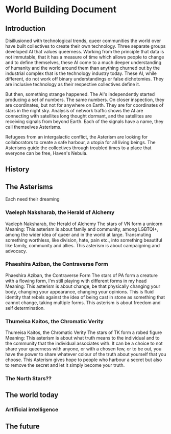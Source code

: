 # World Building Document

## Introduction

Disillusioned with technological trends, queer communities the world over have built collectives to create their own technology. Three separate groups developed AI that values queerness. Working from the principle that data is not immutable, that it has a measure of time which allows people to change and to define themselves, these AI come to a much deeper understanding of humanity and the world around them than anything churned out by the industrial complex that is the technology industry today. These AI, while different, do not work off binary understandings or false dichotomies. They are inclusive technology as their respective collectives define it.

But then, something strange happened. The AI's independently started producing a set of numbers. The same numbers. On closer inspection, they are coordinates, but not for anywhere on Earth. They are for coordinates of stars in the night sky. Analysis of network traffic shows the AI are connecting with satellites long thought dormant, and the satellites are receiving signals from beyond Earth. Each of the signals have a name, they call themselves Asterisms.

Refugees from an intergalactic conflict, the Asterism are looking for collaborators to create a safe harbour, a utopia for all living beings. The Asterisms guide the collectives through troubled times to a place that everyone can be free, Haven's Nebula.

## History

## The Asterisms
Each need their dreaming

### Vaeleph Naksharab, the Herald of Alchemy
Vaeleph Naksharab, the Herald of Alchemy
The stars of VN form a unicorn
Meaning: This asterism is about family and community, among LGBTQI+, among the wider idea of queer and in the world at large. Transmuting something worthless, like division, hate, pain etc., into something beautiful like family, community and allies. This asterism is about campaigning and advocacy.

### Phaeshira Aziban, the Contraverse Form
Phaeshira Aziban, the Contraverse Form
The stars of PA form a creature with a flowing form, I'm still playing with different forms in my head
Meaning: This asterism is about change, be that physically changing your body, changing your appearance, changing your opinions. This is fluid identity that rebels against the idea of being cast in stone as something that cannot change, taking multiple forms. This asterism is about freedom and self determination.

### Thumeisa Kaitos, the Chromatic Verity
Thumeisa Kaitos, the Chromatic Verity
The stars of TK form a robed figure
Meaning: This asterism is about what truth means to the individual and to the community that the individual associates with. It can be a choice to not share your queerness with anyone, or with a chosen few, or to be out, you have the power to share whatever colour of the truth about yourself that you choose. This Asterism gives hope to people who harbour a secret but also to remove the secret and let it simply become your truth.

### The North Stars??

## The world today

### Artificial intelligence

## The future


